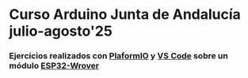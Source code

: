 # Curso Arduino Junta de Andalucía julio-agosto'25

### Ejercicios realizados con [PlaformIO](https://platformio.org/) y [VS Code](https://code.visualstudio.com/) sobre un módulo [ESP32-Wrover](https://www.espressif.com/sites/default/files/documentation/esp32-wrover-e_esp32-wrover-ie_datasheet_en.pdf)
